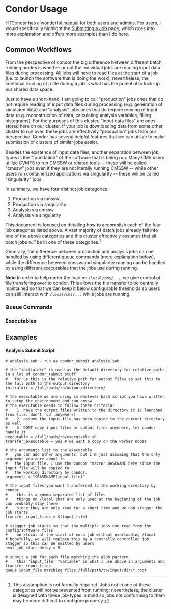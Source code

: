 # Condor Usage

HTCondor has a wonderful [manual](https://htcondor.readthedocs.io/en/latest/) for both users and admins.
For users, I would specifically highlight the 
[Submitting a Job](https://htcondor.readthedocs.io/en/latest/users-manual/submitting-a-job.html) page,
which goes into more explanation and offers more examples than I do here.

## Common Workflows

From the perspective of condor the big difference between different batch running modes
is whether or not the individual jobs are reading input data files during processing.
All jobs will have to read files at the start of a job (i.e. to launch the software
that is doing the work); nevertheless, the continual reading of a file during a job
is what has the potential to lock-up our shared data space.

Just to have a short-hand, I am going to call "production" jobs ones that do not
require reading of input data files during processing (e.g. generation of simulated
data) and "analysis" jobs ones that do require reading of input data (e.g. reconstruction
of data, calculating analysis variables, filling histograms). For the purposes of this
cluster, "input data files" are ones stored here on our cluster. If your job is downloading
data from some other cluster to run over, these jobs are effectively "production" jobs from
our perspective. Condor has several helpful features that we can utilize to make submission 
of clusters of similar jobs easier.

Besides the existence of input data files, another separation between job types is the
"foundation" of the software that is being run. Many CMS users utilize CVMFS to run CMSSW
or related tools -- these will be called "cmssw" jobs even if they are not literally running
CMSSW -- while other users run containerized applications via singularity -- these will be 
called "singularity" jobs.

In summary, we have four distinct job categories.
1. Production via cmssw
2. Production via singularity
3. Analysis via cmssw
4. Analysis via singularity

This document is focused on detailing how to accomplish each of the four job categories listed
above. A vast majority of batch jobs already fall into one of the above categories and this
cluster effectively assumes that all batch jobs _will_ be in one of these categories.[^1]

Generally, the difference between production and analysis jobs can be handled by using
different queue commands (more explanation below), while the difference between cmssw
and singularity running can be handled by using different executables that the
jobs use during running.

**Note** In order to help meter the load on `/local/cms/...`, we give control of file transfering
over to condor. This allows the file transfer to be centrally maintained so that we can keep
it below configurable thresholds so users can still interact with `/local/cms/...` while jobs
are running.

[^1]: This assumption is not formally required. Jobs not in one of these categories will not
be prevented from running; nevertheless, the cluster is designed with these job-types in mind
so jobs not conforming to them may be more difficult to configure properly.

### Queue Commands

### Executables

## Examples

#### Analysis Submit Script
```
# analysis.sub - run as condor_submit analysis.sub

# the "initialdir" is used as the default directory for relative paths in a lot of condor_submit stuff
#   for us this is the relative path for output files so set this to the full path to the output directory
initialdir = /full/path/to/output/directory/

# the executable we are using is whatever bash script you have written to setup the environment and run cmssw
# the executable needs to follow these criteria:
#    1. have the output files written to the directory it is launched from (i.e. don't `cd` anywhere)
#    2. assume the input file has been copied to the current directory as well
#    3. DONT copy input files or output files anywhere, let condor handle it
executable = /full/path/to/executable.sh
transfer_executable = yes # we want a copy on the worker nodes

# the arguments list to the executable
#   you can add other arguments, but I'm just assuming that the only argument you care about is
#   the input file. I use the condor "macro" BASENAME here since the input file will be copied to
#   the working directory by condor.
arguments = "$BASENAME(input_file)"

# the input files you want transferred to the working directory by condor
#    this is a comma-separated list of files
#    things on /local that are only used at the beginning of the job can probably stay there
#    since they are only read for a short time and we can stagger the job starts
transfer_input_files = $(input_file)

# stagger job starts so that the multiple jobs can read from the config/software files
#    on /local at the start of each job without overloading /local
# hopefully, we will replace this by a centrally controlled job stagger so this can be omitted by users
next_job_start_delay = 5

# submit a job for each file matching the glob pattern
#    this 'input_file' "variable" is what I use above in arguments and transfer_input_files
queue input_file matching files /full/path/to/input/dir/*.root
```
